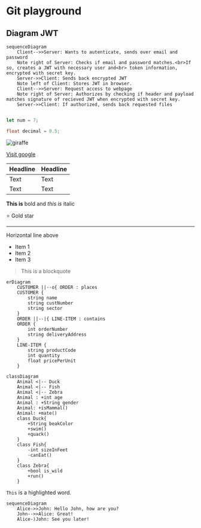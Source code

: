 # Git playground
## Diagram JWT
```mermaid
sequenceDiagram
	Client-->>Server: Wants to autenticate, sends over email and password
	Note right of Server: Checks if email and password matches.<br>If so, creates a JWT with necessary user and<br> token information, encrypted with secret key.
	Server->>Client: Sends back encrypted JWT
	Note left of Client: Stores JWT in browser.
	Client-->>Server: Request access to webpage
	Note right of Server: Authorizes by checking if header and payload matches signature of recieved JWT when encrypted with secret key.
	Server->>Client: If authorized, sends back requested files
	
```
```javascript
let num = 7;
```

```JAVA
float decimal = 0.5;
```

![giraffe](https://images.unsplash.com/photo-1626548307930-deac221f87d9?ixlib=rb-1.2.1&ixid=MnwxMjA3fDB8MHxwaG90by1wYWdlfHx8fGVufDB8fHx8&auto=format&fit=crop&w=834&q=80)


[Visit google](https://www.google.com)

|Headline|Headline|
|---|---|
|Text|Text|
|Text|Text|

**This is** bold and *this is* italic

:star: Gold star

---

Horizontal line above

- Item 1
- Item 2
- Item 3

> This is a blockquote

```mermaid
erDiagram
    CUSTOMER ||--o{ ORDER : places
    CUSTOMER {
        string name
        string custNumber
        string sector
    }
    ORDER ||--|{ LINE-ITEM : contains
    ORDER {
        int orderNumber
        string deliveryAddress
    }
    LINE-ITEM {
        string productCode
        int quantity
        float pricePerUnit
    }
```

```mermaid
classDiagram
    Animal <|-- Duck
    Animal <|-- Fish
    Animal <|-- Zebra
    Animal : +int age
    Animal : +String gender
    Animal: +isMammal()
    Animal: +mate()
    class Duck{
        +String beakColor
        +swim()
        +quack()
    }
    class Fish{
        -int sizeInFeet
        -canEat()
    }
    class Zebra{
        +bool is_wild
        +run()
    }
 ```

`This` is a highlighted word.

```mermaid
sequenceDiagram
    Alice->>John: Hello John, how are you?
    John-->>Alice: Great!
    Alice-)John: See you later!
```

